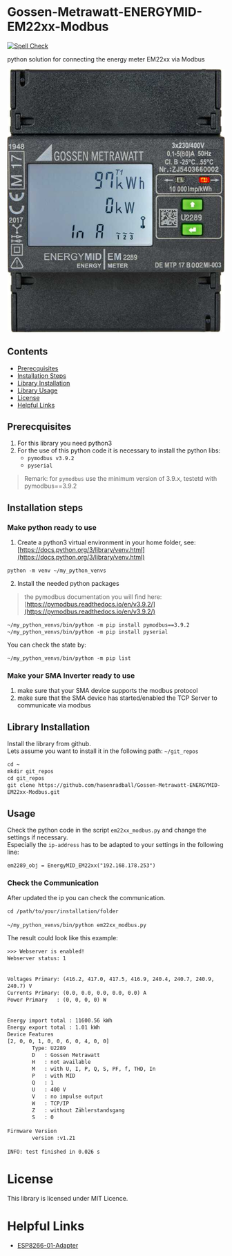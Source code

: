 # Gossen-Metrawatt-ENERGYMID-EM22xx-Modbus
[![Spell Check](https://github.com/hasenradball/Gossen-Metrawatt-ENERGYMID-EM22xx-Modbus/actions/workflows/spell_checker.yml/badge.svg)](https://github.com/hasenradball/Gossen-Metrawatt-ENERGYMID-EM22xx-Modbus/actions/workflows/spell_checker.yml)

python solution for connecting the energy meter EM22xx via Modbus

![EM2289](./docs/EM2289.jpg)

## Contents
* [Prerecquisites](#prerecquisites)
* [Installation Steps](#installation-steps)
* [Library Installation](#library-installation)
* [Library Usage](#library-usage)
* [License](#license)
* [Helpful Links](#helpful-links)

## Prerecquisites
1. For this library you need python3
2. For the use of this python code it is necessary to install the python libs:
    - `pymodbus v3.9.2`
    - `pyserial`
> Remark: for `pymodbus` use the minimum version of 3.9.x, testetd with pymodbus==3.9.2

## Installation steps
### Make python ready to use
1) Create a python3 virtual environment in your home folder, see:<br>
[https://docs.python.org/3/library/venv.html](https://docs.python.org/3/library/venv.html)

```
python -m venv ~/my_python_venvs
```
2. Install the needed python packages

> the pymodbus documentation you will find here:<br>
[https://pymodbus.readthedocs.io/en/v3.9.2/](https://pymodbus.readthedocs.io/en/v3.9.2/)

```
~/my_python_venvs/bin/python -m pip install pymodbus==3.9.2
~/my_python_venvs/bin/python -m pip install pyserial
```
You can check the state by:

```
~/my_python_venvs/bin/python -m pip list
```



 ### Make your SMA Inverter ready to use
1. make sure that your SMA device supports the modbus protocol
2. make sure that the SMA device has started/enabled the TCP Server to communicate via modbus

## Library Installation
Install the library from github.<br>
Lets assume you want to install it in the following path: `~/git_repos`
```
cd ~
mkdir git_repos
cd git_repos
git clone https://github.com/hasenradball/Gossen-Metrawatt-ENERGYMID-EM22xx-Modbus.git
```
## Usage
Check the python code in the script `em22xx_modbus.py` and change the settings if necessary.<br>
Especially the `ip-address` has to be adapted to your settings in the following line:
```
em2289_obj = EnergyMID_EM22xx("192.168.178.253")
```

### Check the Communication
After updated the ip you can check the communication.


```
cd /path/to/your/installation/folder

~/my_python_venvs/bin/python em22xx_modbus.py
```

The result could look like this example:

```
>>> Webserver is enabled!
Webserver status: 1


Voltages Primary: (416.2, 417.0, 417.5, 416.9, 240.4, 240.7, 240.9, 240.7) V
Currents Primary: (0.0, 0.0, 0.0, 0.0, 0.0) A
Power Primary   : (0, 0, 0, 0) W


Energy import total : 11600.56 kWh
Energy export total : 1.01 kWh
Device Features
[2, 0, 0, 1, 0, 0, 6, 0, 4, 0, 0]
        Type: U2289
        D   : Gossen Metrawatt
        H   : not available
        M   : with U, I, P, Q, S, PF, f, THD, In
        P   : with MID
        Q   : 1
        U   : 400 V
        V   : no impulse output
        W   : TCP/IP
        Z   : without Zählerstandsgang
        S   : 0

Firmware Version
        version :v1.21

INFO: test finished in 0.026 s
```

# License
This library is licensed under MIT Licence.

# Helpful Links
* [ESP8266-01-Adapter](https://esp8266-01-adapter.de)